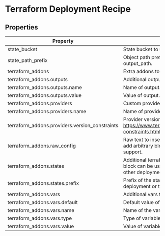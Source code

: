 # Terraform Deployment Recipe

<!-- These files are auto generated -->

## Properties

| Property | Description | Type | Required | Default | Pattern |
| -------- | ----------- | ---- | -------- | ------- | ------- |
| state_bucket | State bucket to use for GCS backend. | string | false | - | - |
| state_path_prefix | Object path prefix for GCS backend. Defaults to the template's output_path. | string | false | - | - |
| terraform_addons | Extra addons to set in the deployment. | object | false | - | - |
| terraform_addons.outputs | Additional outputs to set in outputs.tf. | array(object) | false | - | - |
| terraform_addons.outputs.name | Name of output. | string | true | - | - |
| terraform_addons.outputs.value | Value of output. | string | true | - | - |
| terraform_addons.providers | Custom provider and version constraints. | array(object) | false | - | - |
| terraform_addons.providers.name | Name of provider, e.g. google, google-beta. | string | true | - | - |
| terraform_addons.providers.version_constraints | Provider version constraints,e.g. ">= 1.2.0, < 2.0.0". Follow <https://www.terraform.io/docs/language/expressions/version-constraints.html> for syntax. | string | true | - | - |
| terraform_addons.raw_config | Raw text to insert in the Terraform main.tf file. Can be used to add arbitrary blocks or resources that the engine does not support. | string | false | - | - |
| terraform_addons.states | Additional terraform_remote_state block to set in main.tf. This block can be used to fetch dynamic outputs generated by other deployments. | array(object) | false | - | - |
| terraform_addons.states.prefix | Prefix of the state to fetch. It is the `state_path_prefix` set for a deployment or the `output_path` if `state_path_prefix` is not set. | string | true | - | - |
| terraform_addons.vars | Additional vars to set in the deployment in variables.tf. | array(object) | false | - | - |
| terraform_addons.vars.default | Default value of variable. | - | false | - | - |
| terraform_addons.vars.name | Name of the variable. | string | true | - | - |
| terraform_addons.vars.type | Type of variable. | string | true | - | - |
| terraform_addons.vars.value | Value of variable to set in terraform.tfvars. | - | false | - | - |
